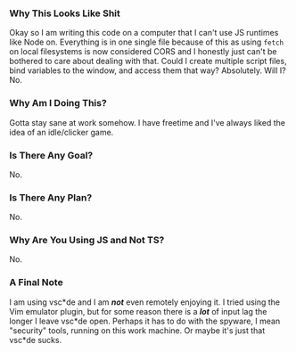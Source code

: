 ### Why This Looks Like Shit

Okay so I am writing this code on a computer that I can't use JS runtimes like Node on.
Everything is in one single file because of this as using `fetch` on local filesystems is now considered CORS and I honestly just can't be bothered to care about dealing with that.
Could I create multiple script files, bind variables to the window, and access them that way? Absolutely. Will I? No.

### Why Am I Doing This?

Gotta stay sane at work somehow. I have freetime and I've always liked the idea of an idle/clicker game.

### Is There Any Goal?

No.

### Is There Any Plan?

No.

### Why Are You Using JS and Not TS?

No.

### A Final Note

I am using vsc\*de and I am ***not*** even remotely enjoying it. I tried using the Vim emulator plugin, but for some reason there is a ***lot*** of input lag the longer I leave vsc\*de open. Perhaps it has to do with the spyware, I mean "security" tools, running on this work machine. Or maybe it's just that vsc\*de sucks.
